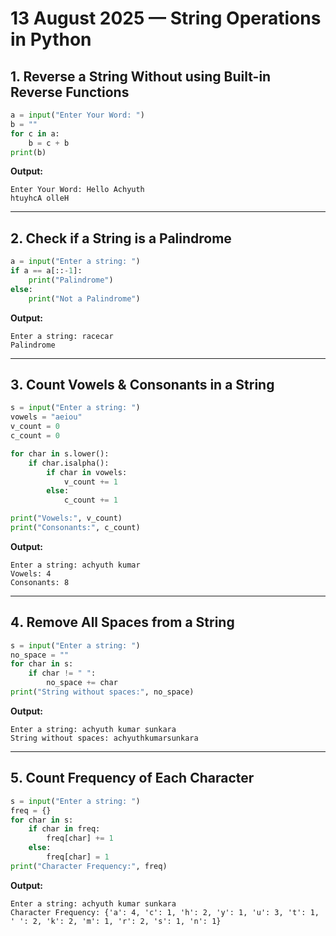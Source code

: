 

# 13 August 2025 — String Operations in Python

## 1️. Reverse a String Without using Built-in Reverse Functions

```python
a = input("Enter Your Word: ")
b = ""
for c in a:
    b = c + b
print(b)
```

**Output:**

```
Enter Your Word: Hello Achyuth
htuyhcA olleH
```

---

## 2️. Check if a String is a Palindrome

```python
a = input("Enter a string: ")
if a == a[::-1]:
    print("Palindrome")
else:
    print("Not a Palindrome")
```

**Output:**

```
Enter a string: racecar
Palindrome
```

---

## 3️. Count Vowels & Consonants in a String

```python
s = input("Enter a string: ")
vowels = "aeiou"
v_count = 0
c_count = 0

for char in s.lower():
    if char.isalpha():
        if char in vowels:
            v_count += 1
        else:
            c_count += 1

print("Vowels:", v_count)
print("Consonants:", c_count)
```

**Output:**

```
Enter a string: achyuth kumar
Vowels: 4
Consonants: 8
```

---

## 4️. Remove All Spaces from a String

```python
s = input("Enter a string: ")
no_space = ""
for char in s:
    if char != " ":
        no_space += char
print("String without spaces:", no_space)
```

**Output:**

```
Enter a string: achyuth kumar sunkara
String without spaces: achyuthkumarsunkara
```

---

## 5️. Count Frequency of Each Character

```python
s = input("Enter a string: ")
freq = {}
for char in s:
    if char in freq:
        freq[char] += 1
    else:
        freq[char] = 1
print("Character Frequency:", freq)
```

**Output:**

```
Enter a string: achyuth kumar sunkara
Character Frequency: {'a': 4, 'c': 1, 'h': 2, 'y': 1, 'u': 3, 't': 1, ' ': 2, 'k': 2, 'm': 1, 'r': 2, 's': 1, 'n': 1}
```
